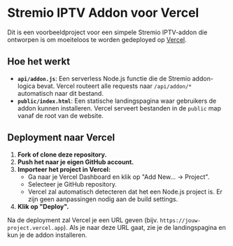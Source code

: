 # Stremio IPTV Addon voor Vercel

Dit is een voorbeeldproject voor een simpele Stremio IPTV-addon die ontworpen is om moeiteloos te worden gedeployed op [Vercel](https://vercel.com).

## Hoe het werkt

*   **`api/addon.js`**: Een serverless Node.js functie die de Stremio addon-logica bevat. Vercel routeert alle requests naar `/api/addon/*` automatisch naar dit bestand.
*   **`public/index.html`**: Een statische landingspagina waar gebruikers de addon kunnen installeren. Vercel serveert bestanden in de `public` map vanaf de root van de website.

## Deployment naar Vercel

1.  **Fork of clone deze repository.**
2.  **Push het naar je eigen GitHub account.**
3.  **Importeer het project in Vercel:**
    *   Ga naar je Vercel Dashboard en klik op "Add New... -> Project".
    *   Selecteer je GitHub repository.
    *   Vercel zal automatisch detecteren dat het een Node.js project is. Er zijn geen aanpassingen nodig aan de build settings.
4.  **Klik op "Deploy".**

Na de deployment zal Vercel je een URL geven (bijv. `https://jouw-project.vercel.app`). Als je naar deze URL gaat, zie je de landingspagina en kun je de addon installeren.
